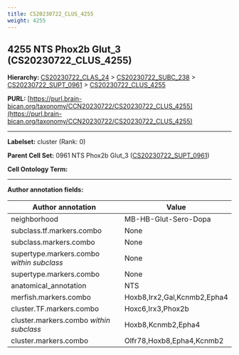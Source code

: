 ```yaml
---
title: CS20230722_CLUS_4255
weight: 4255
---
```

## 4255 NTS Phox2b Glut_3 (CS20230722_CLUS_4255)
<b>Hierarchy: </b>
[CS20230722_CLAS_24](../CS20230722_CLAS_24) >
[CS20230722_SUBC_238](../CS20230722_SUBC_238) >
[CS20230722_SUPT_0961](../CS20230722_SUPT_0961) >
[CS20230722_CLUS_4255](../CS20230722_CLUS_4255)

**PURL:** [https://purl.brain-bican.org/taxonomy/CCN20230722/CS20230722_CLUS_4255](https://purl.brain-bican.org/taxonomy/CCN20230722/CS20230722_CLUS_4255)

---


**Labelset:** cluster (Rank: 0)

**Parent Cell Set:** 0961 NTS Phox2b Glut_3 ([CS20230722_SUPT_0961](../CS20230722_SUPT_0961))



**Cell Ontology Term:** 

[MARKER GENES.]: #


---

[TRANSFERRED ANNOTATIONS.]: #


[AUTHOR ANNOTATION FIELDS.]: #


**Author annotation fields:**

| Author annotation | Value |
|-------------------|-------|
|neighborhood|MB-HB-Glut-Sero-Dopa|
|subclass.tf.markers.combo|None|
|subclass.markers.combo|None|
|supertype.markers.combo _within subclass_|None|
|supertype.markers.combo|None|
|anatomical_annotation|NTS|
|merfish.markers.combo|Hoxb8,Irx2,Gal,Kcnmb2,Epha4|
|cluster.TF.markers.combo|Hoxc6,Irx3,Phox2b|
|cluster.markers.combo _within subclass_|Hoxb8,Kcnmb2,Epha4|
|cluster.markers.combo|Olfr78,Hoxb8,Epha4,Kcnmb2|
